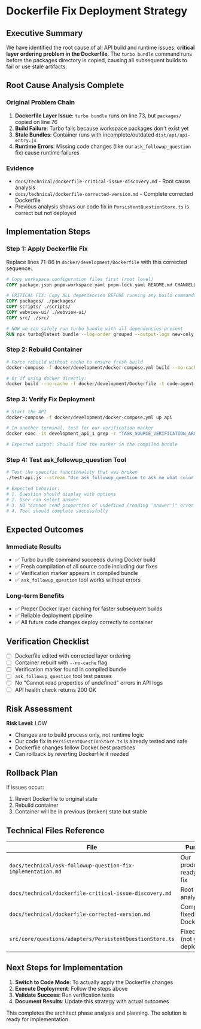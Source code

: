 # Dockerfile Fix Deployment Strategy

## Executive Summary

We have identified the root cause of all API build and runtime issues: **critical layer ordering problem in the Dockerfile**. The `turbo bundle` command runs before the packages directory is copied, causing all subsequent builds to fail or use stale artifacts.

## Root Cause Analysis Complete

### Original Problem Chain

1. **Dockerfile Layer Issue**: `turbo bundle` runs on line 73, but `packages/` copied on line 76
2. **Build Failure**: Turbo fails because workspace packages don't exist yet
3. **Stale Bundles**: Container runs with incomplete/outdated `dist/api/api-entry.js`
4. **Runtime Errors**: Missing code changes (like our `ask_followup_question` fix) cause runtime failures

### Evidence

- `docs/technical/dockerfile-critical-issue-discovery.md` - Root cause analysis
- `docs/technical/dockerfile-corrected-version.md` - Complete corrected Dockerfile
- Previous analysis shows our code fix in `PersistentQuestionStore.ts` is correct but not deployed

## Implementation Steps

### Step 1: Apply Dockerfile Fix

Replace lines 71-86 in `docker/development/Dockerfile` with this corrected sequence:

```dockerfile
# Copy workspace configuration files first (root level)
COPY package.json pnpm-workspace.yaml pnpm-lock.yaml README.md CHANGELOG.md LICENSE turbo.json ./

# CRITICAL FIX: Copy ALL dependencies BEFORE running any build commands
COPY packages/ ./packages/
COPY scripts/ ./scripts/
COPY webview-ui/ ./webview-ui/
COPY src/ ./src/

# NOW we can safely run turbo bundle with all dependencies present
RUN npx turbo@latest bundle --log-order grouped --output-logs new-only
```

### Step 2: Rebuild Container

```bash
# Force rebuild without cache to ensure fresh build
docker-compose -f docker/development/docker-compose.yml build --no-cache api

# Or if using docker directly:
docker build --no-cache -f docker/development/Dockerfile -t code-agent-api .
```

### Step 3: Verify Fix Deployment

```bash
# Start the API
docker-compose -f docker/development/docker-compose.yml up api

# In another terminal, test for our verification marker
docker exec -it development_api_1 grep -r "TASK_SOURCE_VERIFICATION_ARCHITECT_MODE_2025" /app/src/dist/

# Expected output: Should find the marker in the compiled bundle
```

### Step 4: Test ask_followup_question Tool

```bash
# Test the specific functionality that was broken
./test-api.js --stream "Use ask_followup_question to ask me what color I prefer"

# Expected behavior:
# 1. Question should display with options
# 2. User can select answer
# 3. NO "Cannot read properties of undefined (reading 'answer')" error
# 4. Tool should complete successfully
```

## Expected Outcomes

### Immediate Results

- ✅ Turbo bundle command succeeds during Docker build
- ✅ Fresh compilation of all source code including our fixes
- ✅ Verification marker appears in compiled bundle
- ✅ `ask_followup_question` tool works without errors

### Long-term Benefits

- ✅ Proper Docker layer caching for faster subsequent builds
- ✅ Reliable deployment pipeline
- ✅ All future code changes deploy correctly to container

## Verification Checklist

- [ ] Dockerfile edited with corrected layer ordering
- [ ] Container rebuilt with `--no-cache` flag
- [ ] Verification marker found in compiled bundle
- [ ] `ask_followup_question` tool test passes
- [ ] No "Cannot read properties of undefined" errors in API logs
- [ ] API health check returns 200 OK

## Risk Assessment

**Risk Level**: LOW

- Changes are to build process only, not runtime logic
- Our code fix in `PersistentQuestionStore.ts` is already tested and safe
- Dockerfile changes follow Docker best practices
- Can rollback by reverting Dockerfile if needed

## Rollback Plan

If issues occur:

1. Revert Dockerfile to original state
2. Rebuild container
3. Container will be in previous (broken) state but stable

## Technical Files Reference

| File                                                         | Purpose                       | Status      |
| ------------------------------------------------------------ | ----------------------------- | ----------- |
| `docs/technical/ask-followup-question-fix-implementation.md` | Our production-ready code fix | ✅ Complete |
| `docs/technical/dockerfile-critical-issue-discovery.md`      | Root cause analysis           | ✅ Complete |
| `docs/technical/dockerfile-corrected-version.md`             | Complete fixed Dockerfile     | ✅ Complete |
| `src/core/questions/adapters/PersistentQuestionStore.ts`     | Fixed code (not yet deployed) | ✅ Ready    |

## Next Steps for Implementation

1. **Switch to Code Mode**: To actually apply the Dockerfile changes
2. **Execute Deployment**: Follow the steps above
3. **Validate Success**: Run verification tests
4. **Document Results**: Update this strategy with actual outcomes

This completes the architect phase analysis and planning. The solution is ready for implementation.
